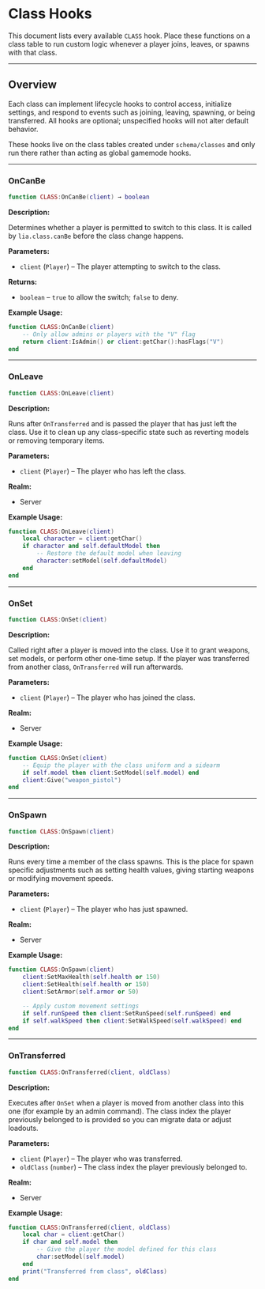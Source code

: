 # Class Hooks

This document lists every available `CLASS` hook. Place these functions on a class table to run custom logic whenever a player joins, leaves, or spawns with that class.

---

## Overview

Each class can implement lifecycle hooks to control access, initialize settings, and respond to events such as joining, leaving, spawning, or being transferred. All hooks are optional; unspecified hooks will not alter default behavior.

These hooks live on the class tables created under `schema/classes` and only run there rather than acting as global gamemode hooks.

---

### OnCanBe

```lua
function CLASS:OnCanBe(client) → boolean
```

**Description:**

Determines whether a player is permitted to switch to this class. It is called
by `lia.class.canBe` before the class change happens.

**Parameters:**

* `client` (`Player`) – The player attempting to switch to the class.


**Returns:**

* `boolean` – `true` to allow the switch; `false` to deny.


**Example Usage:**

```lua
function CLASS:OnCanBe(client)
    -- Only allow admins or players with the "V" flag
    return client:IsAdmin() or client:getChar():hasFlags("V")
end
```

---

### OnLeave

```lua
function CLASS:OnLeave(client)
```

**Description:**

Runs after `OnTransferred` and is passed the player that has just left the
class. Use it to clean up any class-specific state such as reverting models or
removing temporary items.

**Parameters:**

* `client` (`Player`) – The player who has left the class.


**Realm:**

* Server


**Example Usage:**

```lua
function CLASS:OnLeave(client)
    local character = client:getChar()
    if character and self.defaultModel then
        -- Restore the default model when leaving
        character:setModel(self.defaultModel)
    end
end
```

---

### OnSet

```lua
function CLASS:OnSet(client)
```

**Description:**

Called right after a player is moved into the class. Use it to grant weapons,
set models, or perform other one-time setup. If the player was transferred from
another class, `OnTransferred` will run afterwards.

**Parameters:**

* `client` (`Player`) – The player who has joined the class.


**Realm:**

* Server


**Example Usage:**

```lua
function CLASS:OnSet(client)
    -- Equip the player with the class uniform and a sidearm
    if self.model then client:SetModel(self.model) end
    client:Give("weapon_pistol")
end
```

---

### OnSpawn

```lua
function CLASS:OnSpawn(client)
```

**Description:**

Runs every time a member of the class spawns. This is the place for spawn
specific adjustments such as setting health values, giving starting weapons or
modifying movement speeds.

**Parameters:**

* `client` (`Player`) – The player who has just spawned.


**Realm:**

* Server


**Example Usage:**

```lua
function CLASS:OnSpawn(client)
    client:SetMaxHealth(self.health or 150)
    client:SetHealth(self.health or 150)
    client:SetArmor(self.armor or 50)

    -- Apply custom movement settings
    if self.runSpeed then client:SetRunSpeed(self.runSpeed) end
    if self.walkSpeed then client:SetWalkSpeed(self.walkSpeed) end
end
```

---

### OnTransferred

```lua
function CLASS:OnTransferred(client, oldClass)
```

**Description:**

Executes after `OnSet` when a player is moved from another class into this one
(for example by an admin command). The class index the player previously belonged
to is provided so you can migrate data or adjust loadouts.

**Parameters:**

* `client` (`Player`) – The player who was transferred.
* `oldClass` (`number`) – The class index the player previously belonged to.


**Realm:**

* Server


**Example Usage:**

```lua
function CLASS:OnTransferred(client, oldClass)
    local char = client:getChar()
    if char and self.model then
        -- Give the player the model defined for this class
        char:setModel(self.model)
    end
    print("Transferred from class", oldClass)
end
```
